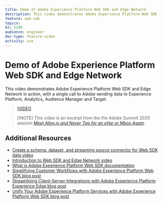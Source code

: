 ```yaml
---
title: Demo of Adobe Experience Platform Web SDK and Edge Network
description: This video demonstrates Adobe Experience Platform Web SDK and Edge Network in action, with a single call to Adobe sending data to Experience Platform, Analytics, Audience Manager and Target.
feature: web-sdk
topics:
kt: 5206
audience: engineer
doc-type: feature-video
activity: use
---
```


# Demo of Adobe Experience Platform Web SDK and Edge Network

This video demonstrates Adobe Experience Platform Web SDK and Edge Network in action, with a single call to Adobe sending data to Experience Platform, Analytics, Audience Manager and Target.

>[!VIDEO](https://video.tv.adobe.com/v/34148?quality=12&learn=on)

>[!NOTE] This video is an excerpt from the the Adobe Summit 2020 session *[Meet Alloy.js and Never Tag for an eVar or Mbox Again](https://www.adobe.com/summit/2020/with-alloy-js-never-tag-for-an-evar-or-mbox-again.html)*.

## Additional Resources

* [Create a schema, dataset, and streaming source connector for Web SDK data video](create-a-schema-dataset-and-streaming-source-connector-for-web-sdk-data.md)
* [Introduction to Web SDK and Edge Network video](introduction-to-web-sdk-and-edge-network.md)
* [What is Adobe Experience Platform Web SDK documentation](https://docs.adobe.com/content/help/en/experience-platform/edge/home.html)
* [Simplifying Customer Workflows with Adobe Experience Platform Web SDK blog post](https://medium.com/adobetech/simplifying-customer-workflows-with-adobe-experience-platform-web-sdk-4e54fe134f4a)
* [Streamlining Client-Server Integrations with Adobe Experience Platform Experience Edge blog post](https://medium.com/adobetech/streamlining-client-server-integrations-with-adobe-experience-platform-experience-edge-1caaef887172)
* [Unify Your Adobe Experience Platform Services with Adobe Experience Platform Web SDK blog post](https://medium.com/adobetech/unify-your-adobe-experience-platform-services-with-adobe-experience-platform-web-sdk-75cf6851a9fc)